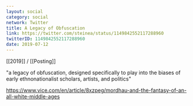 ```yaml
---
layout: social
category: social
network: Twitter
title: A Legacy of Obfuscation
link: https://twitter.com/steinea/status/1149842552117288960
twitterID: 1149842552117288960
date: 2019-07-12
---
```


[[2019]] / [[Posting]]

"a legacy of obfuscation, designed specifically to play into the biases of early ethnonationalist scholars, artists, and politics"

<https://www.vice.com/en/article/8xzpeg/mordhau-and-the-fantasy-of-an-all-white-middle-ages>
